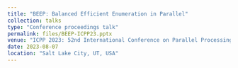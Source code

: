 ```yaml
---
title: "BEEP: Balanced Efficient Enumeration in Parallel"
collection: talks
type: "Conference proceedings talk"
permalink: files/BEEP-ICPP23.pptx
venue: "ICPP 2023: 52nd International Conference on Parallel Processing"
date: 2023-08-07
location: "Salt Lake City, UT, USA"
---
```

